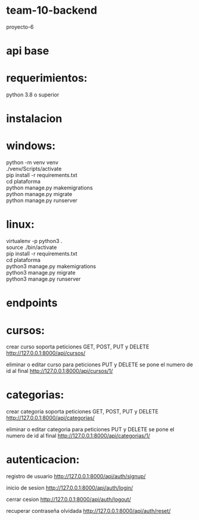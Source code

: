 # team-10-backend

proyecto-6


# api base

# requerimientos:

python 3.8 o superior

# instalacion

# windows:

python -m venv venv <br />
./venv/Scripts/activate <br />
pip install -r requirements.txt <br />
cd plataforma <br />
python manage.py makemigrations <br />
python manage.py migrate <br />
python manage.py runserver <br />

# linux:

virtualenv -p python3 . <br />
source ./bin/activate <br />
pip install -r requirements.txt <br />
cd plataforma <br />
python3 manage.py makemigrations <br />
python3 manage.py migrate <br />
python3 manage.py runserver <br />



# endpoints

# cursos:

crear curso
soporta peticiones GET, POST, PUT y DELETE
http://127.0.0.1:8000/api/cursos/
 
eliminar o editar curso
para peticiones PUT y DELETE se pone el numero de id al final
http://127.0.0.1:8000/api/cursos/1/



# categorias:

crear categoria
soporta peticiones GET, POST, PUT y DELETE
http://127.0.0.1:8000/api/categorias/

eliminar o editar categoria
para peticiones PUT y DELETE se pone el numero de id al final
http://127.0.0.1:8000/api/categorias/1/


# autenticacion:

registro de usuario
http://127.0.0.1:8000/api/auth/signup/

inicio de sesion
http://127.0.0.1:8000/api/auth/login/

cerrar cesion
http://127.0.0.1:8000/api/auth/logout/

recuperar contraseña olvidada
http://127.0.0.1:8000/api/auth/reset/

